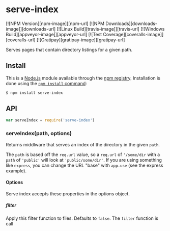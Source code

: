 # serve-index

[![NPM Version][npm-image]][npm-url]
[![NPM Downloads][downloads-image]][downloads-url]
[![Linux Build][travis-image]][travis-url]
[![Windows Build][appveyor-image]][appveyor-url]
[![Test Coverage][coveralls-image]][coveralls-url]
[![Gratipay][gratipay-image]][gratipay-url]

  Serves pages that contain directory listings for a given path.

## Install

This is a [Node.js](https://nodejs.org/en/) module available through the
[npm registry](https://www.npmjs.com/). Installation is done using the
[`npm install` command](https://docs.npmjs.com/getting-started/installing-npm-packages-locally):

```sh
$ npm install serve-index
```

## API

```js
var serveIndex = require('serve-index')
```

### serveIndex(path, options)

Returns middlware that serves an index of the directory in the given `path`.

The `path` is based off the `req.url` value, so a `req.url` of `'/some/dir`
with a `path` of `'public'` will look at `'public/some/dir'`. If you are using
something like `express`, you can change the URL "base" with `app.use` (see
the express example).

#### Options

Serve index accepts these properties in the options object.

##### filter

Apply this filter function to files. Defaults to `false`. The `filter` function
is call